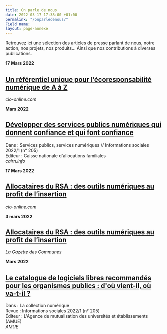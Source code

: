 ```yaml
---
title: On parle de nous
date: 2022-03-17 17:38:00 +01:00
permalink: "/onparledenous/"
Field name: 
layout: page-annexe
---
```


<p class="margin-bottom-3">Retrouvez ici une sélection des articles de presse parlant de nous, notre action, nos projets, nos produits... Ainsi que nos contributions à diverses publications.</p>

<p class="margin-0"><strong>17 Mars 2022</strong></p>
<h2 class="h5 margin-0"><a href="https://www.cio-online.com/actualites/lire-un-referentiel-unique-pour-l-ecoresponsabilite-numerique-de-a-a-z-14030.html" title="Un référentiel unique pour l'écoresponsabilité numérique de A à Z - Lien externe">Un référentiel unique pour l’écoresponsabilité numérique de A à Z</a></h2>
<p class="margin-top-0 margin-bottom-3"><i>cio-online.com</i></p>

<p class="margin-0"><strong>Mars 2022</strong></p>
<h2 class="h5 margin-0"><a href="https://www.cairn.info/revue-informations-sociales-2022-1.htm" title="Développer des services publics numériques qui donnent confiance et qui font confiance - Lien externe">Développer des services publics numériques qui donnent confiance et qui font confiance</a></h2>
<p class="margin-top-0 margin-bottom-3">Dans : Services publics, services numériques // Informations sociales 2022/1 (n° 205)
<br>Éditeur : Caisse nationale d'allocations familiales<br><i>cairn.info</i></p>

<p class="margin-0"><strong>17 Mars 2022</strong></p>
<h2 class="h5 margin-0"><a href="https://www.cio-online.com/actualites/lire-un-referentiel-unique-pour-l-ecoresponsabilite-numerique-de-a-a-z-14030.html" title="Allocataires du RSA : des outils numériques au profit de l’insertion - Lien externe">Allocataires du RSA : des outils numériques au profit de l’insertion</a></h2>
<p class="margin-top-0 margin-bottom-3"><i>cio-online.com</i></p>

<p class="margin-0"><strong>3 mars 2022</strong></p>
<h2 class="h5 margin-0"><a href="https://www.lagazettedescommunes.com/793536/allocataires-du-rsa-des-outils-numeriques-au-profit-de-linsertion/" title="Allocataires du RSA : des outils numériques au profit de l’insertion - Lien externe">Allocataires du RSA : des outils numériques au profit de l’insertion</a></h2>
<p class="margin-top-0 margin-bottom-3"><i>La Gazette des Communes</i></p>

<p class="margin-0"><strong>Mars 2022</strong></p>
<h2 class="h5 margin-0"><a href="https://www.amue.fr/fileadmin/amue/systeme-information/documents-publications/la-collection-numerique/N19__Les_veilles_fevrier_2022.pdf" title="Le catalogue de logiciels libres recommandés pour les organismes publics : d'où vient-il, où va-t-il ? - Lien externe - Ouvre un pdf">Le catalogue de logiciels libres recommandés pour les organismes publics : d'où vient-il, où va-t-il ?</a></h2>
<p class="margin-top-0 margin-bottom-3">Dans : La collection numérique
<br>Revue : Informations sociales 2022/1 (n° 205)
<br>Éditeur : L'Agence de mutualisation des universités et établissements (AMUE)<br><i>AMUE</i></p>

